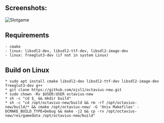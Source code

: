 Screenshots:
----------
![Slotgame](https://germanaizek.github.io/screens/octavius.png "Slotgame")

Requirements
----------
    - cmake
    - linux: libsdl2-dev, libsdl2-ttf-dev, libsdl2-image-dev
    - linux: freeglut3-dev (if not in system Linux)

Build on Linux
----------
    * sudo apt install cmake libsdl2-dev libsdl2-ttf-dev libsdl2-image-dev freeglut3-dev g++
    * git clone https://github.com/ojsl1/octavius-new.git
    * sudo chown -Rv $USER:USER octavius-new
    * sh -c "cd $_ && mkdir build"
    * sh -c "cd /opt/octavius-new/build && rm -rf /opt/octavius-new/build/* && cmake /opt/octavius-new/ -G 'Unix Makefiles' -DCMAKE_BUILD_TYPE=Debug && make -j2 && cp -rv /opt/octavius-new/res/gamedata /opt/octavius-new/build"

